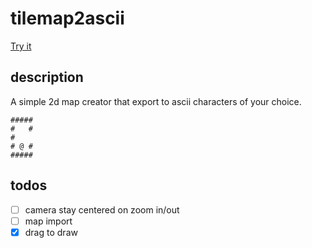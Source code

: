 # tilemap2ascii

[Try it](https://kededia.github.io/tilemap2ascii)

## description
A simple 2d map creator that export to ascii characters of your choice.
```plaintext
#####
#   #
#
# @ #
#####
```

## todos
- [ ] camera stay centered on zoom in/out
- [ ] map import
- [x] drag to draw
